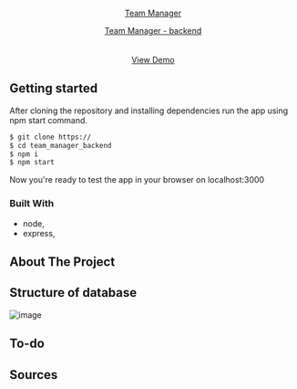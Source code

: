 

<!-- PROJECT LOGO -->
<br />
<div align="center">
  <a href="https://github.com/PioterAndrzejewski/team_manager_backend
  </a>

<h3 align="center">Team Manager</h3>

  <p align="center">
    Team Manager - backend
    <br />
    <br />
    <br />
    <a href="https://pioterandrzejewski.github.io/Portfolio-app/">View Demo</a>
  </p>
</div>

## Getting started

After cloning the repository and installing dependencies run the app using npm start command. 

  ```sh
  $ git clone https://
  $ cd team_manager_backend
  $ npm i
  $ npm start
  ```
Now you're ready to test the app in your browser on localhost:3000

### Built With

- node,
- express,

## About The Project


    
 ## Structure of database
![image](https://user-images.githubusercontent.com/109315248/214562030-72e2490c-22ca-4ae5-8f91-73416749385e.png)
 ## To-do

    
## Sources
